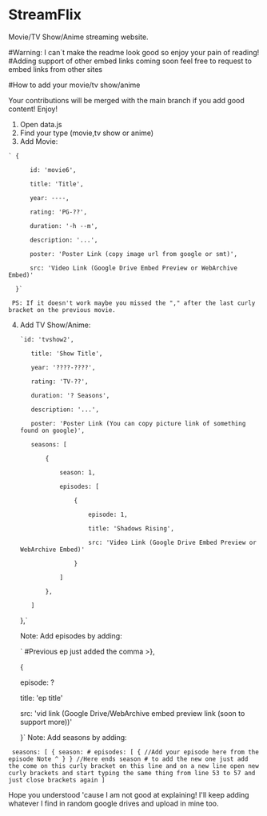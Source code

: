 # StreamFlix
Movie/TV Show/Anime streaming website.

#Warning: I can`t make the readme look good so enjoy your pain of reading!
#Adding support of other embed links coming soon feel free to request to embed links from other sites

#How to add your movie/tv show/anime

Your contributions will be merged with the main branch if you add good content! Enjoy!

  1. Open data.js
  2. Find your type (movie,tv show or anime)
  3. Add Movie:
        

    ` {
     
          id: 'movie6',
     
          title: 'Title',
     
          year: ----,
     
          rating: 'PG-??',
     
          duration: '-h --m',
     
          description: '...',
     
          poster: 'Poster Link (copy image url from google or smt)',
     
          src: 'Video Link (Google Drive Embed Preview or WebArchive Embed)'
     
      }`
     
     PS: If it doesn't work maybe you missed the "," after the last curly bracket on the previous movie.
4. Add TV Show/Anime:

       `id: 'tvshow2',
   
          title: 'Show Title',
   
          year: '????-????',
   
          rating: 'TV-??',
   
          duration: '? Seasons',
   
          description: '...',
   
          poster: 'Poster Link (You can copy picture link of something found on google)',
   
          seasons: [
   
              {
   
                  season: 1,
   
                  episodes: [
   
                      {
   
                          episode: 1,
   
                          title: 'Shadows Rising',
   
                          src: 'Video Link (Google Drive Embed Preview or WebArchive Embed)'
   
                      }
   
                  ]
   
              },
   
          ]
   
      },`
   
   Note: Add episodes by adding:

     ` #Previous ep just added the comma >},
  
   {
   
     episode: ?
   
     title: 'ep title'
   
     src: 'vid link (Google Drive/WebArchive embed preview link (soon to support more))'
   
   }`
  Note: Add seasons by adding:
                                          
`  seasons: [
      {
         season: #
         episodes: [
              {
               //Add your episode here from the episode Note ^
               }
       } //Here ends season # to add the new one just add the come on this curly bracket on this line and on a new line open new curly brackets and start typing the same thing from line 53 to 57 and just close brackets again
   ]
`

Hope you understood 'cause I am not good at explaining! I'll keep adding whatever I find in random google drives and upload in mine too.
